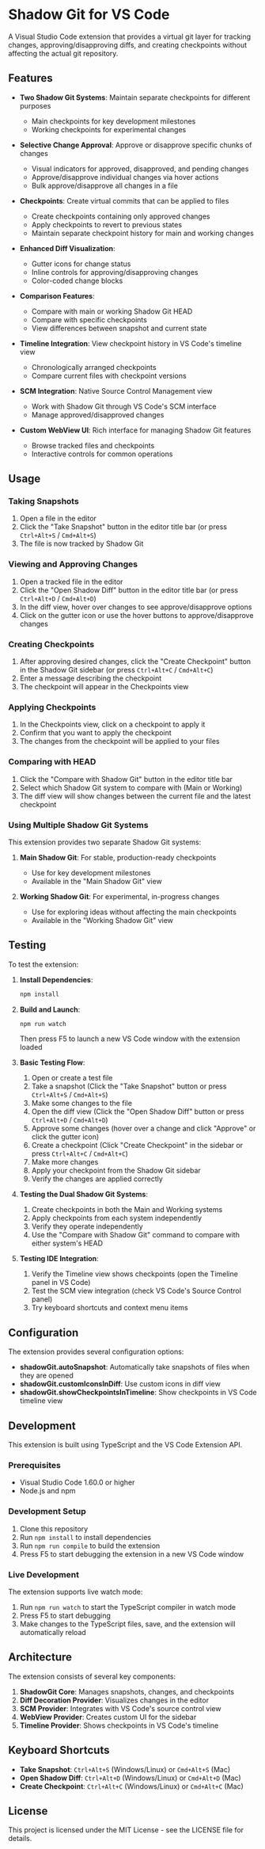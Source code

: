 # Shadow Git for VS Code

A Visual Studio Code extension that provides a virtual git layer for tracking changes, approving/disapproving diffs, and creating checkpoints without affecting the actual git repository.

## Features

- **Two Shadow Git Systems**: Maintain separate checkpoints for different purposes
  - Main checkpoints for key development milestones
  - Working checkpoints for experimental changes

- **Selective Change Approval**: Approve or disapprove specific chunks of changes
  - Visual indicators for approved, disapproved, and pending changes
  - Approve/disapprove individual changes via hover actions
  - Bulk approve/disapprove all changes in a file

- **Checkpoints**: Create virtual commits that can be applied to files
  - Create checkpoints containing only approved changes
  - Apply checkpoints to revert to previous states
  - Maintain separate checkpoint history for main and working changes

- **Enhanced Diff Visualization**:
  - Gutter icons for change status
  - Inline controls for approving/disapproving changes
  - Color-coded change blocks

- **Comparison Features**:
  - Compare with main or working Shadow Git HEAD
  - Compare with specific checkpoints
  - View differences between snapshot and current state

- **Timeline Integration**: View checkpoint history in VS Code's timeline view
  - Chronologically arranged checkpoints
  - Compare current files with checkpoint versions

- **SCM Integration**: Native Source Control Management view
  - Work with Shadow Git through VS Code's SCM interface
  - Manage approved/disapproved changes 

- **Custom WebView UI**: Rich interface for managing Shadow Git features
  - Browse tracked files and checkpoints
  - Interactive controls for common operations

## Usage

### Taking Snapshots

1. Open a file in the editor
2. Click the "Take Snapshot" button in the editor title bar (or press `Ctrl+Alt+S` / `Cmd+Alt+S`)
3. The file is now tracked by Shadow Git

### Viewing and Approving Changes

1. Open a tracked file in the editor
2. Click the "Open Shadow Diff" button in the editor title bar (or press `Ctrl+Alt+D` / `Cmd+Alt+D`)
3. In the diff view, hover over changes to see approve/disapprove options
4. Click on the gutter icon or use the hover buttons to approve/disapprove changes

### Creating Checkpoints

1. After approving desired changes, click the "Create Checkpoint" button in the Shadow Git sidebar (or press `Ctrl+Alt+C` / `Cmd+Alt+C`)
2. Enter a message describing the checkpoint
3. The checkpoint will appear in the Checkpoints view

### Applying Checkpoints

1. In the Checkpoints view, click on a checkpoint to apply it
2. Confirm that you want to apply the checkpoint
3. The changes from the checkpoint will be applied to your files

### Comparing with HEAD

1. Click the "Compare with Shadow Git" button in the editor title bar
2. Select which Shadow Git system to compare with (Main or Working)
3. The diff view will show changes between the current file and the latest checkpoint

### Using Multiple Shadow Git Systems

This extension provides two separate Shadow Git systems:

1. **Main Shadow Git**: For stable, production-ready checkpoints
   - Use for key development milestones
   - Available in the "Main Shadow Git" view

2. **Working Shadow Git**: For experimental, in-progress changes
   - Use for exploring ideas without affecting the main checkpoints
   - Available in the "Working Shadow Git" view

## Testing

To test the extension:

1. **Install Dependencies**:
   ```bash
   npm install
   ```

2. **Build and Launch**:
   ```bash
   npm run watch
   ```
   Then press F5 to launch a new VS Code window with the extension loaded

3. **Basic Testing Flow**:
   1. Open or create a test file
   2. Take a snapshot (Click the "Take Snapshot" button or press `Ctrl+Alt+S` / `Cmd+Alt+S`)
   3. Make some changes to the file
   4. Open the diff view (Click the "Open Shadow Diff" button or press `Ctrl+Alt+D` / `Cmd+Alt+D`)
   5. Approve some changes (hover over a change and click "Approve" or click the gutter icon)
   6. Create a checkpoint (Click "Create Checkpoint" in the sidebar or press `Ctrl+Alt+C` / `Cmd+Alt+C`)
   7. Make more changes
   8. Apply your checkpoint from the Shadow Git sidebar
   9. Verify the changes are applied correctly

4. **Testing the Dual Shadow Git Systems**:
   1. Create checkpoints in both the Main and Working systems
   2. Apply checkpoints from each system independently
   3. Verify they operate independently
   4. Use the "Compare with Shadow Git" command to compare with either system's HEAD

5. **Testing IDE Integration**:
   1. Verify the Timeline view shows checkpoints (open the Timeline panel in VS Code)
   2. Test the SCM view integration (check VS Code's Source Control panel)
   3. Try keyboard shortcuts and context menu items

## Configuration

The extension provides several configuration options:

- **shadowGit.autoSnapshot**: Automatically take snapshots of files when they are opened
- **shadowGit.customIconsInDiff**: Use custom icons in diff view
- **shadowGit.showCheckpointsInTimeline**: Show checkpoints in VS Code timeline view

## Development

This extension is built using TypeScript and the VS Code Extension API.

### Prerequisites

- Visual Studio Code 1.60.0 or higher
- Node.js and npm

### Development Setup

1. Clone this repository
2. Run `npm install` to install dependencies
3. Run `npm run compile` to build the extension
4. Press F5 to start debugging the extension in a new VS Code window

### Live Development

The extension supports live watch mode:

1. Run `npm run watch` to start the TypeScript compiler in watch mode
2. Press F5 to start debugging
3. Make changes to the TypeScript files, save, and the extension will automatically reload

## Architecture

The extension consists of several key components:

1. **ShadowGit Core**: Manages snapshots, changes, and checkpoints
2. **Diff Decoration Provider**: Visualizes changes in the editor
3. **SCM Provider**: Integrates with VS Code's source control view
4. **WebView Provider**: Creates custom UI for the sidebar
5. **Timeline Provider**: Shows checkpoints in VS Code's timeline

## Keyboard Shortcuts

- **Take Snapshot**: `Ctrl+Alt+S` (Windows/Linux) or `Cmd+Alt+S` (Mac)
- **Open Shadow Diff**: `Ctrl+Alt+D` (Windows/Linux) or `Cmd+Alt+D` (Mac)
- **Create Checkpoint**: `Ctrl+Alt+C` (Windows/Linux) or `Cmd+Alt+C` (Mac)

## License

This project is licensed under the MIT License - see the LICENSE file for details.